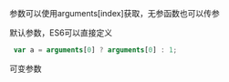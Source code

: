 参数可以使用arguments[index]获取，无参函数也可以传参



默认参数，ES6可以直接定义

```javascript
 var a = arguments[0] ? arguments[0] : 1;
```



可变参数